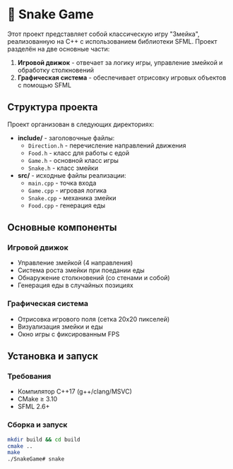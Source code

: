 # 🐍 Snake Game

Этот проект представляет собой классическую игру "Змейка", реализованную на C++ с использованием библиотеки SFML. Проект разделён на две основные части:

1. **Игровой движок** - отвечает за логику игры, управление змейкой и обработку столкновений
2. **Графическая система** - обеспечивает отрисовку игровых объектов с помощью SFML

## Структура проекта

Проект организован в следующих директориях:

- **include/** - заголовочные файлы:
  - `Direction.h` - перечисление направлений движения
  - `Food.h` - класс для работы с едой
  - `Game.h` - основной класс игры
  - `Snake.h` - класс змейки
- **src/** - исходные файлы реализации:
  - `main.cpp` - точка входа
  - `Game.cpp` - игровая логика
  - `Snake.cpp` - механика змейки
  - `Food.cpp` - генерация еды

## Основные компоненты

### Игровой движок
- Управление змейкой (4 направления)
- Система роста змейки при поедании еды
- Обнаружение столкновений (со стенами и собой)
- Генерация еды в случайных позициях

### Графическая система
- Отрисовка игрового поля (сетка 20x20 пикселей)
- Визуализация змейки и еды
- Окно игры с фиксированным FPS

## Установка и запуск

### Требования
- Компилятор C++17 (g++/clang/MSVC)
- CMake ≥ 3.10
- SFML 2.6+

### Сборка и запуск
```bash
mkdir build && cd build
cmake ..
make
./SnakeGame# snake
